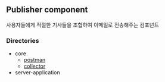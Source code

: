 ## Publisher component
사용자들에게 적절한 기사들을 조합하여 이메일로 전송해주는 컴포넌트

### Directories
* core
  * [postman](#)
  * [collector](#)
* server-application
